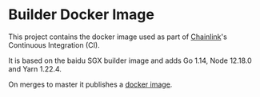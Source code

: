# Builder Docker Image

This project contains the docker image used as part of [Chainlink](https://github.com/smartcontractkit/chainlink)'s Continuous Integration (CI).

It is based on the baidu SGX builder image and adds Go 1.14, Node 12.18.0 and Yarn 1.22.4.

On merges to master it publishes a [docker image](https://hub.docker.com/r/smartcontract/builder).
